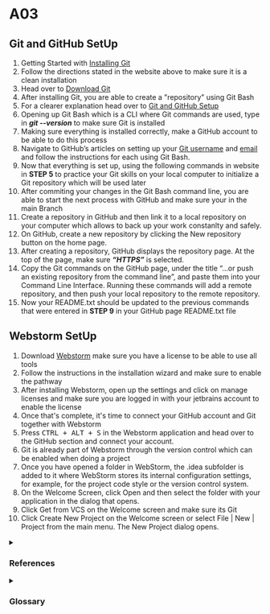 # A03
## Git and GitHub SetUp ##
1. Getting Started with [Installing Git](https://git-scm.com/book/en/v2/Getting-Started-Installing-Git)
2. Follow the directions stated in the website above to make sure it is a clean installation
3. Head over to [Download Git](https://git-scm.com/download/win)
4. After installing Git, you are able to create a "repository" using Git Bash
5. For a clearer explanation head over to [Git and GitHub Setup](https://www.codecademy.com/article/f1-u3-git-setup)
6. Opening up Git Bash which is a CLI where Git commands are used, type in ***git --version*** to make sure Git is installed
7. Making sure everything is installed correctly, make a GitHub account to be able to do this process
8. Navigate to GitHub’s articles on setting up your [Git username](https://docs.github.com/en/get-started/quickstart/set-up-git) and [email](https://docs.github.com/en/account-and-profile/setting-up-and-managing-your-personal-account-on-github/managing-email-preferences/setting-your-commit-email-address) and follow the instructions for each using Git Bash.
9. Now that everything is set up, using the following commands in website in **STEP 5** to practice your Git skills on your local computer to initialize a Git repository which will be used later
10. After commiting your changes in the Git Bash command line, you are able to start the next process with GitHub and make sure your in the main Branch
11. Create a repository in GitHub and then link it to a local repository on your computer which allows to back up your work constanlty and safely.
12. On GitHub, create a new repository by clicking the New repository button on the home page.
13. After creating a repository, GitHub displays the repository page. At the top of the page, make sure ***“HTTPS”*** is selected.
14. Copy the Git commands on the GitHub page, under the title “…or push an existing repository from the command line”, and paste them into your Command Line Interface. Running these commands will add a remote repository, and then push your local repository to the remote repository.
15. Now your README.txt should be updated to the previous commands that were entered in **STEP 9** in your GitHub page README.txt file

## Webstorm SetUp ##
1. Download [Webstorm](https://www.jetbrains.com/webstorm/download/#section=windows) make sure you have a license to be able to use all tools
2. Follow the instructions in the installation wizard and make sure to enable the pathway
3. After installing Webstorm, open up the settings and click on manage licenses and make sure you are logged in with your jetbrains account to enable the license
4. Once that's complete, it's time to connect your GitHub account and Git together with Webstorm 
5. Press <kbd> CTRL + ALT + S</kbd> in the Webstorm application and head over to the GitHub section and connect your account. 
6. Git is already part of Webstorm through the version control which can be enabled when doing a project
7. Once you have opened a folder in WebStorm, the .idea subfolder is added to it where WebStorm stores its internal configuration settings, for example, for the project code style or the version control system.
8. On the Welcome Screen, click Open and then select the folder with your application in the dialog that opens.
9. Click Get from VCS on the Welcome screen and make sure its Git
10. Click Create New Project on the Welcome screen or select File | New | Project from the main menu. The New Project dialog opens.

<details>
  <summary><h3>References</h3></summary>
  <p>https://www.codecademy.com/article/f1-u3-git-setup</p>
  <p>https://docs.github.com/en/get-started/quickstart/set-up-git</p>
  <p>https://docs.github.com/en/account-and-profile/setting-up-and-managing-your-personal-account-on-github/managing-email-preferences/setting-your-commit-email-address</p>
  <p>https://git-scm.com/book/en/v2/Getting-Started-Installing-Git</p>
  <p>https://git-scm.com/download/win</p>
  <p>https://www.jetbrains.com/help/webstorm/github.html#register-account</p>
  <p>https://www.jetbrains.com/help/webstorm/set-up-a-git-repository.html#put-existing-project-under-Git</p>
  <p>https://www.jetbrains.com/help/webstorm/getting-started-with-webstorm.html</p>
 </details>
  
<details>
  <summary><h3>Glossary</h3></summary>
  <p><strong>Branch</strong>: is a pointer to a specific snapshot of the project's changes. It represents an independent line of development.</p>
    <p><strong>Clone</strong>: to create a local copy of a remote repository on your own computer. This copy includes all of the repository's files, history, and branches.</p>
    <p><strong>Commit</strong>: a record of changes to a repository. Each commit has a unique ID (also called a hash), which allows you to keep track of specific changes.</p>
    <p><strong>Fetch</strong>: is a Git command used to get branches and/or tags from a remote repository, along with the objects necessary to complete their histories.</p>
    <p><strong>GIT</strong>: a free, open-source distributed version control system designed to handle everything from small to very large projects with speed and efficiency.</p>
    <p><strong>GitHub</strong>: s a web-based hosting service for version control repositories, typically those using Git. It provides a platform for collaboration, allowing developers to contribute to projects, track issues, and manage changes.</p>
     <p><strong>Merge</strong>: is a command that integrates changes from one branch into another.</p>
     <p><strong>Merge Conflict</strong>: occurs when Git is unable to automatically resolve differences in code between two commits. This typically happens when two branches have made different changes to the same part of a file and then those branches are merged together.</p>
    <p><strong>Push</strong>: Git command used to upload local repository content to a remote repository. After making commits in your local repository, you would use 'push' to sync your changes with the remote repository.</p>
    <p><strong>Pull</strong>: Git command used to fetch and download content from a remote repository and immediately update the local repository to match that content.</p>
    <p><strong>Remote</strong>: In Git, a remote refers to another copy of the repository that is usually hosted on a remote server.</p>
    <p><strong>Repository</strong>: is a directory where Git has been initiated to track and store changes in files. Repositories can exist locally on a developer's machine or as a remote copy on another computer or a server.</p>
</details>
